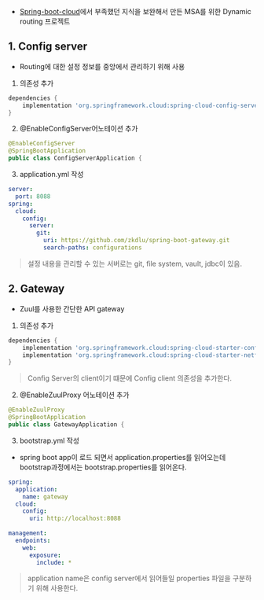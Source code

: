 - [Spring-boot-cloud](https://github.com/zkdlu/spring-boot-cloud)에서 부족했던 지식을 보완해서 만든 MSA를 위한 Dynamic routing 프로젝트


## 1. Config server
- Routing에 대한 설정 정보를 중앙에서 관리하기 위해 사용

1. 의존성 추가
```gradle
dependencies {
    implementation 'org.springframework.cloud:spring-cloud-config-server'
}
```
2. @EnableConfigServer어노테이션 추가
```java
@EnableConfigServer
@SpringBootApplication
public class ConfigServerApplication {
```
3. application.yml 작성
```yml
server:
  port: 8088
spring:
  cloud:
    config:
      server:
        git:
          uri: https://github.com/zkdlu/spring-boot-gateway.git
          search-paths: configurations
```
> 설정 내용을 관리할 수 있는 서버로는 git, file system, vault, jdbc이 있음.


## 2. Gateway
- Zuul를 사용한 간단한 API gateway

1. 의존성 추가
```gradle
dependencies {
    implementation 'org.springframework.cloud:spring-cloud-starter-config'
    implementation 'org.springframework.cloud:spring-cloud-starter-netflix-zuul'
}
```
> Config Server의 client이기 떄문에 Config client 의존성을 추가한다.

2. @EnableZuulProxy 어노테이션 추가
```java
@EnableZuulProxy
@SpringBootApplication
public class GatewayApplication {
```

3. bootstrap.yml 작성
- spring boot app이 로드 되면서 application.properties를 읽어오는데 bootstrap과정에서는 bootstrap.properties를 읽어온다.
```yml
spring:
  application:
    name: gateway  
  cloud:
    config:
      uri: http://localhost:8088
      
management:
  endpoints:
    web:
      exposure:
        include: *
```
> application name은 config server에서 읽어들일 properties 파일을 구분하기 위해 사용한다.
